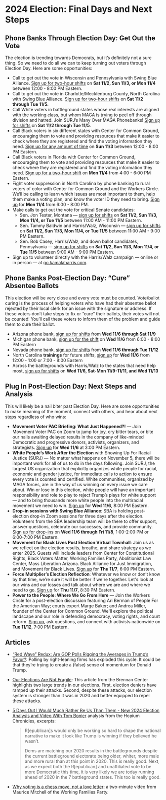 # 2024 Election: Final Days and Next Steps

## Phone Banks Through Election Day: Get Out the Vote
The election is trending towards Democrats, but it’s definitely not a sure thing. So we need to do all we can to keep turning out voters through Election Day. Here are some opportunities:

- Call to get out the vote in Wisconsin and Pennsylvania with Swing Blue Alliance. [Sign up for two-hour shifts](https://www.mobilize.us/swingbluealliance/event/726445/) on **Sat 11/2, Sun 11/3, or Mon 11/4** between 12:00 - 8:00 PM Eastern.
- Call to get out the vote in Charlotte/Mecklenburg County, North Carolina with Swing Blue Alliance. [Sign up for two-hour shifts](https://www.mobilize.us/swingbluealliance/event/569199/) on **Sat 11/2 through Tue 11/5**.
- Call White voters in battleground states whose real interests are aligned with the working class, but whom MAGA is trying to peel off through division and hatred. Join SURJ’s Many Over MAGA Phonebanks! [Sign up for shifts](https://www.mobilize.us/surj/event/653094/) on **Sat 11/2 through Tue 11/5**.
- Call Black voters in six different states with Center for Common Ground, encouraging them to vote and providing resources that make it easier to check where they are registered and find the voting information they need. [Sign up for any amount of time](https://actionnetwork.org/events/callapalooza-november-3?source=direct_link&referrer=group-the-workers-circle) on **Sun 11/3** between 12:00 - 8:00 PM Eastern.
- Call Black voters in Florida with Center for Common Ground, encouraging them to vote and providing resources that make it easier to check where they are registered and find the voting information they need. [Sign up for a two-hour shift](https://www.mobilize.us/cfcg-rov/event/709186/)  on **Mon 11/4** from 4:00 - 6:00 PM Eastern.
- Fight voter suppression in North Carolina by phone banking to rural voters of color with Center for Common Ground and the Workers Circle. We’ll be calling to learn which issues are most important to them, help them make a voting plan, and know the voter ID they need to bring. [Sign up](https://us02web.zoom.us/meeting/register/tZwsdOmhpjMoGtTCZ2povk3lxDJSgdvVBvk0#/registration) for **Mon 11/4** from 6:00 - 8:00 PM.
- Make calls to get out the vote for critical Senate candidates:
	- Sen. Jon Tester, Montana — [sign up for shifts](https://www.mobilize.us/bigskyvictory/event/703769/) on **Sat 11/2, Sun 11/3, Mon 11/4, or Tue 11/5** between 11:00 AM - 11:00 PM Eastern.
	- Sen. Tammy Baldwin and Harris/Walz, Wisconsin — [sign up for shifts](https://www.mobilize.us/wisdems/event/701123/) on **Sat 11/2, Sun 11/3, Mon 11/4, or Tue 11/5** between 11:00 AM - 9:00 PM Eastern.
	- Sen. Bob Casey, Harris/Walz, and down ballot candidates, Pennsylvania — [sign up for shifts](https://www.mobilize.us/2024pavictory/event/723274/) on **Sat 11/2, Sun 11/3, Mon 11/4, or Tue 11/5** between 9:00 AM - 9:00 PM Eastern.
- Sign up to volunteer directly with the Harris/Walz campaign — online or in person — at [go.kamalaharris.com](https://go.kamalaharris.com/).
## Phone Banks Post-Election Day: “Cure” Absentee Ballots
This election will be very close and every vote must be counted. Vote/ballot curing is the process of helping voters who have had their absentee ballot rejected by their local clerk for an issue with the signature or address. If these voters don’t take steps to fix or “cure” their ballots, their votes will not be counted! You’ll call these voters to inform them of the problem and guide them to cure their ballot.

- Arizona phone bank, [sign up for shifts](https://www.mobilize.us/azdems/event/717867/) from **Wed 11/6 through Sat 11/9**
- Michigan phone bank, [sign up for the shift](https://www.mobilize.us/2024mivictory/event/724863/) on **Wed 11/6** from 6:00 - 8:00 PM Eastern
- Nevada phone bank, [sign up for shifts](https://www.mobilize.us/2024nvvictory/event/724469/) from **Wed 11/6 through Tue 11/12**
- North Carolina **trainings** for future shifts, [sign up](https://www.mobilize.us/ncvictory2024/event/709165/) for **Wed 11/6** from 12:00 - 1:00 or 7:00 - 8:00 Eastern
- Across the battlegrounds with Harris/Walz to the states that need help most, [sign up for shifts](https://events.democrats.org/event/684133/) on **Wed 11/6, Sat-Mon 11/9-11/11, and Wed 11/13**
## Plug In Post-Election Day: Next Steps and Analysis
This will likely be a nail biter past Election Day. Here are some opportunities to make meaning of the moment, connect with others, and hear about next steps regardless of who wins:

- **Movement Voter PAC Briefing: What Just Happened?!** — Join Movement Voter PAC on Zoom to jump for joy, cry bitter tears, or bite our nails awaiting delayed results in the company of like-minded Democratic and progressive donors, activists, organizers, and strategists. [Sign up](https://movement.vote/register/4lq4x9fv/?trackingcode=email-2024-10-25&blm_aid=6172358657) for **Wed 11/6** at 3:00 PM Eastern.
- **White People’s Work After the Election** with Showing Up For Racial Justice (SURJ) — No matter what happens on November 5, there will be important work for all of us to do in the days following. Join SURJ, the largest US organization that explicitly organizes white people for racial, economic and gender justice, for immediate calls to action to ensure every vote is counted and certified. White communities, organized by MAGA forces, are in the way of us winning on every issue we care about. Win or lose in this election, white people will have an important responsibility and role to play to reject Trump’s plays for white support — and to bring thousands more white people into the multiracial movement we need to win. [Sign up](https://www.mobilize.us/surj/event/733189/) for **Wed 11/6**, 8:00 PM Eastern.
- **Drop-in sessions with Swing Blue Alliance**: SBA is holding post-election drop-in Zoom sessions for three days after the election. Volunteers from the SBA leadership team will be there to offer support, answer questions, celebrate our successes, and provide community. [Sign up for drop-ins](https://www.mobilize.us/swingbluealliance/event/740136/) on **Wed 11/6 through Fri 11/8**, 1:00-2:00 PM or 6:00-7:00 PM Eastern.
- **Movement for Black Lives Post Election Virtual Townhall**: Join us as we reflect on the election results, breathe, and share strategy as we enter 2025. Guests will include leaders from Center for Constitutional Rights, Black Voters Matter, Working Families Party, Abolitionist Law Center, Mass Liberation Arizona. Black Alliance for Just Immigration, and Movement for Black Lives. [Sign up](https://us02web.zoom.us/webinar/register/WN_GuO6Ws1aSlKAN9PUzAwFZA#/registration) for **Thu 11/7**, 6:00 PM Eastern.
- **Force Multiplier’s Election Reflection**: Whatever we know or don’t know by that time, we’re sure it will be better if we're together. Let's look at our wins and our losses and talk about where we are and where we need to go. [Sign up](https://us02web.zoom.us/meeting/register/tZUuf-mqrj0iHNeBlf_pLmhM3LCXT_EV1LiH?#/registration) for **Thu 11/7**, 8:30 PM Eastern.
- **Power to the People: Where We Go From Here** — Join the Workers Circle for a post-election discussion featuring Ari Berman of People For the American Way; courts expert Marge Baker; and Andrea Miller, founder of the Center for Common Ground. We'll explore the political landscape and our role in defending democracy, voting rights, and court reform. [Sign up](https://us02web.zoom.us/meeting/register/tZMpdu6pqDwtH9XIzrp7nk2s51HqZesarWsd#/registration), ask questions, and connect with activists nationwide on **Tue 11/12**, 7:00 PM Eastern.
## Articles
- [“Red Wave” Redux: Are GOP Polls Rigging the Averages in Trump’s Favor?](https://newrepublic.com/article/187425/gop-polls-rigging-averages-trump): Polling by right-leaning firms has exploded this cycle. It could be that they’re trying to create a (false) sense of momentum for Donald Trump.
- [Our Elections Are Not Fragile](https://www.brennancenter.org/our-work/analysis-opinion/our-elections-are-not-fragile): This article from the Brennan Center highlights two large trends in our elections. First, election deniers have ramped up their attacks. Second, despite these attacks, our election system is stronger than it was in 2020 and better equipped to repel these attacks.
- [5 Days Out I Would Much Rather Be Us Than Them - New 2024 Election Analysis and Video With Tom Bonier](https://www.hopiumchronicles.com/p/i-would-much-rather-be-us-than-them-aec) analysis from the Hopium Chronicles, excerpts:

    >R\[epublican]s would only be working so hard to shape the national narrative to make it look like Trump is winning if they believed he wasn’t.
    >
    >Dems are matching our 2020 results in the battlegrounds despite the current battleground electorate being older, whiter, more male and more rural than at this point in 2020. This is really good. Next, as we expect both the R\[epublican] and unaffiliated vote to be more Democratic this time, it is very likely we are today running ahead of 2020 in the 7 battleground states. This too is really good.
    
- [Why voting is a chess move, not a love letter](https://www.youtube.com/watch?v=MQZq26KZUQI&t=130s):  a two-minute video from Maurice Mitchell of the Working Families Party.
